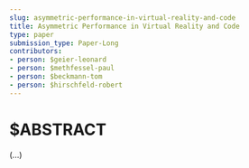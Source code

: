 ```yaml
---
slug: asymmetric-performance-in-virtual-reality-and-code
title: Asymmetric Performance in Virtual Reality and Code
type: paper
submission_type: Paper-Long
contributors:
- person: $geier-leonard
- person: $methfessel-paul
- person: $beckmann-tom
- person: $hirschfeld-robert
---
```


# $ABSTRACT

(...)